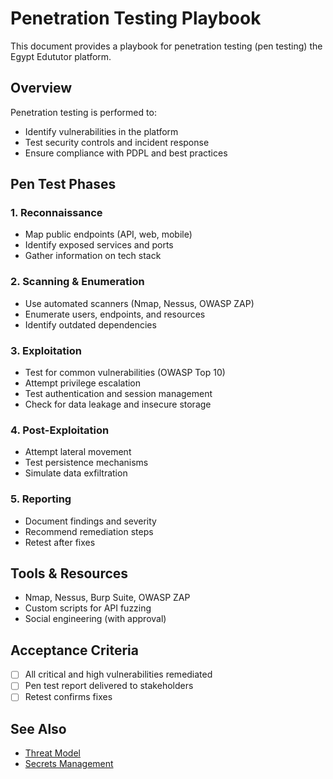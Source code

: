 # Penetration Testing Playbook

This document provides a playbook for penetration testing (pen testing) the Egypt Edututor platform.

## Overview

Penetration testing is performed to:
- Identify vulnerabilities in the platform
- Test security controls and incident response
- Ensure compliance with PDPL and best practices

## Pen Test Phases

### 1. Reconnaissance
- Map public endpoints (API, web, mobile)
- Identify exposed services and ports
- Gather information on tech stack

### 2. Scanning & Enumeration
- Use automated scanners (Nmap, Nessus, OWASP ZAP)
- Enumerate users, endpoints, and resources
- Identify outdated dependencies

### 3. Exploitation
- Test for common vulnerabilities (OWASP Top 10)
- Attempt privilege escalation
- Test authentication and session management
- Check for data leakage and insecure storage

### 4. Post-Exploitation
- Attempt lateral movement
- Test persistence mechanisms
- Simulate data exfiltration

### 5. Reporting
- Document findings and severity
- Recommend remediation steps
- Retest after fixes

## Tools & Resources
- Nmap, Nessus, Burp Suite, OWASP ZAP
- Custom scripts for API fuzzing
- Social engineering (with approval)

## Acceptance Criteria
- [ ] All critical and high vulnerabilities remediated
- [ ] Pen test report delivered to stakeholders
- [ ] Retest confirms fixes

## See Also
- [Threat Model](THREAT_MODEL.md)
- [Secrets Management](SECRETS_MANAGEMENT.md)

